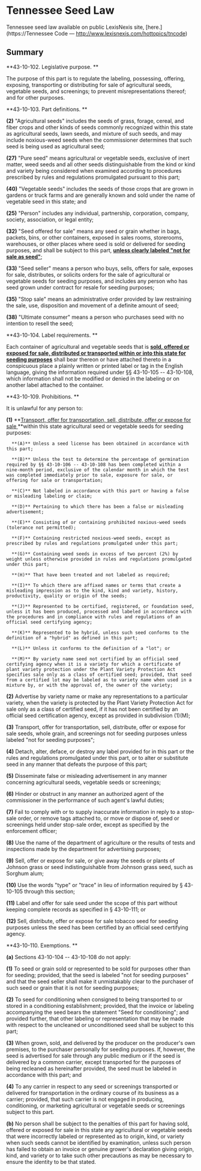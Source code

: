 # Tennessee Seed Law

Tennessee seed law available on public LexisNexis site, [here.](https://Tennessee Code — http://www.lexisnexis.com/hottopics/tncode)  

## Summary

**43-10-102. Legislative purpose. **

 The purpose of this part is to regulate the labeling, possessing, offering, exposing, transporting or distributing for sale of agricultural seeds, vegetable seeds, and screenings; to prevent misrepresentations thereof; and for other purposes.

**43-10-103. Part definitions. **

 **(2)** "Agricultural seeds" includes the seeds of grass, forage, cereal, and fiber crops and other kinds of seeds commonly recognized within this state as agricultural seeds, lawn seeds, and mixture of such seeds, and may include noxious-weed seeds when the commissioner determines that such seed is being used as agricultural seed;

 **(27)** "Pure seed" means agricultural or vegetable seeds, exclusive of inert matter, weed seeds and all other seeds distinguishable from the kind or kind and variety being considered when examined according to procedures prescribed by rules and regulations promulgated pursuant to this part;

 **(40)** "Vegetable seeds" includes the seeds of those crops that are grown in gardens or truck farms and are generally known and sold under the name of vegetable seed in this state; and

 **(25)** "Person" includes any individual, partnership, corporation, company, society, association, or legal entity;

 **(32)** "Seed offered for sale" means any seed or grain whether in bags, packets, bins, or other containers, exposed in sales rooms, storerooms, warehouses, or other places where seed is sold or delivered for seeding purposes, and shall be subject to this part, **<u>unless clearly labeled "not for sale as seed"</u>**;

  **(33)** "Seed seller" means a person who buys, sells, offers for sale, exposes for sale, distributes, or solicits orders for the sale of agricultural or vegetable seeds for seeding purposes, and includes any person who has seed grown under contract for resale for seeding purposes;

 **(35)** "Stop sale" means an administrative order provided by law restraining the sale, use, disposition and movement of a definite amount of seed;

 **(38)** "Ultimate consumer" means a person who purchases seed with no intention to resell the seed;

**43-10-104. Label requirements. **

  Each container of agricultural and vegetable seeds that is **<u>sold, offered or exposed for sale, distributed or transported within or into this state for seeding purposes</u>** shall bear thereon or have attached thereto in a conspicuous place a plainly written or printed label or tag in the English language, giving the information required under §§ 43-10-105 -- 43-10-108, which information shall not be modified or denied in the labeling or on another label attached to the container.

**43-10-109. Prohibitions. **

  It is unlawful for any person to:

   **(1)** **<u>Transport, offer for transportation, sell, distribute, offer or expose for sale </u>**within this state agricultural seed or vegetable seeds for seeding purposes:

      **(A)** Unless a seed license has been obtained in accordance with this part;

      **(B)** Unless the test to determine the percentage of germination required by §§ 43-10-106 -- 43-10-108 has been completed within a nine-month period, exclusive of the calendar month in which the test was completed immediately prior to sale, exposure for sale, or offering for sale or transportation;

      **(C)** Not labeled in accordance with this part or having a false or misleading labeling or claim;

      **(D)** Pertaining to which there has been a false or misleading advertisement;

      **(E)** Consisting of or containing prohibited noxious-weed seeds (tolerance not permitted);

      **(F)** Containing restricted noxious-weed seeds, except as prescribed by rules and regulations promulgated under this part;

      **(G)** Containing weed seeds in excess of two percent (2%) by weight unless otherwise provided in rules and regulations promulgated under this part;

      **(H)** That have been treated and not labeled as required;

      **(I)** To which there are affixed names or terms that create a misleading impression as to the kind, kind and variety, history, productivity, quality or origin of the seeds;

      **(J)** Represented to be certified, registered, or foundation seed, unless it has been produced, processed and labeled in accordance with the procedures and in compliance with rules and regulations of an official seed certifying agency;

      **(K)** Represented to be hybrid, unless such seed conforms to the definition of a "hybrid" as defined in this part;

      **(L)** Unless it conforms to the definition of a "lot"; or

      **(M)** By variety name seed not certified by an official seed certifying agency when it is a variety for which a certificate of plant variety protection under the Plant Variety Protection Act specifies sale only as a class of certified seed; provided, that seed from a certified lot may be labeled as to variety name when used in a mixture by, or with the approval of, the owner of the variety;

   **(2)** Advertise by variety name or make any representations to a particular variety, when the variety is protected by the Plant Variety Protection Act for sale only as a class of certified seed, if it has not been certified by an official seed certification agency, except as provided in subdivision (1)(M);

   **(3)** Transport, offer for transportation, sell, distribute, offer or expose for sale seeds, whole grain, and screenings not for seeding purposes unless labeled "not for seeding purposes";

   **(4)** Detach, alter, deface, or destroy any label provided for in this part or the rules and regulations promulgated under this part, or to alter or substitute seed in any manner that defeats the purpose of this part;

   **(5)** Disseminate false or misleading advertisement in any manner concerning agricultural seeds, vegetable seeds or screenings;

   **(6)** Hinder or obstruct in any manner an authorized agent of the commissioner in the performance of such agent's lawful duties;

   **(7)** Fail to comply with or to supply inaccurate information in reply to a stop-sale order, or remove tags attached to, or move or dispose of, seed or screenings held under stop-sale order, except as specified by the enforcement officer;

   **(8)** Use the name of the department of agriculture or the results of tests and inspections made by the department for advertising purposes;

   **(9)** Sell, offer or expose for sale, or give away the seeds or plants of Johnson grass or seed indistinguishable from Johnson grass seed, such as Sorghum alum;

   **(10)** Use the words "type" or "trace" in lieu of information required by § 43-10-105 through this section;

   **(11)** Label and offer for sale seed under the scope of this part without keeping complete records as specified in § 43-10-111; or

   **(12)** Sell, distribute, offer or expose for sale tobacco seed for seeding purposes unless the seed has been certified by an official seed certifying agency.

**43-10-110. Exemptions. **

  **(a)** Sections 43-10-104 -- 43-10-108 do not apply:

   **(1)** To seed or grain sold or represented to be sold for purposes other than for seeding; provided, that the seed is labeled "not for seeding purposes" and that the seed seller shall make it unmistakably clear to the purchaser of such seed or grain that it is not for seeding purposes;

   **(2)** To seed for conditioning when consigned to being transported to or stored in a conditioning establishment; provided, that the invoice or labeling accompanying the seed bears the statement "Seed for conditioning"; and provided further, that other labeling or representation that may be made with respect to the uncleaned or unconditioned seed shall be subject to this part;

   **(3)** When grown, sold, and delivered by the producer on the producer's own premises, to the purchaser personally for seeding purposes. If, however, the seed is advertised for sale through any public medium or if the seed is delivered by a common carrier, except transported for the purposes of being recleaned as hereinafter provided, the seed must be labeled in accordance with this part; and

   **(4)** To any carrier in respect to any seed or screenings transported or delivered for transportation in the ordinary course of its business as a carrier; provided, that such carrier is not engaged in producing, conditioning, or marketing agricultural or vegetable seeds or screenings subject to this part.

**(b)** No person shall be subject to the penalties of this part for having sold, offered or exposed for sale in this state any agricultural or vegetable seeds that were incorrectly labeled or represented as to origin, kind, or variety when such seeds cannot be identified by examination, unless such person has failed to obtain an invoice or genuine grower's declaration giving origin, kind, and variety or to take such other precautions as may be necessary to ensure the identity to be that stated.